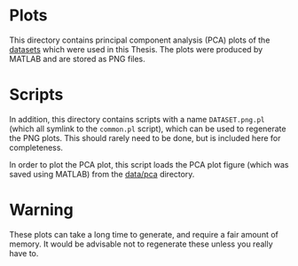# Plots
This directory contains principal component analysis (PCA) plots of the
[datasets](https://github.com/joshuaspence/Thesis/tree/master/data/datasets)
which were used in this Thesis. The plots were produced by MATLAB and are stored
as PNG files.

# Scripts
In addition, this directory contains scripts with a name `DATASET.png.pl` (which
all symlink to the `common.pl` script), which can be used to regenerate the PNG
plots. This should rarely need to be done, but is included here for
completeness.

In order to plot the PCA plot, this script loads the PCA plot figure (which was
saved using MATLAB) from the
[data/pca](https://github.com/joshuaspence/Thesis/tree/master/data/pca)
directory.

# Warning
These plots can take a long time to generate, and require a fair amount of
memory. It would be advisable not to regenerate these unless you really have to.
